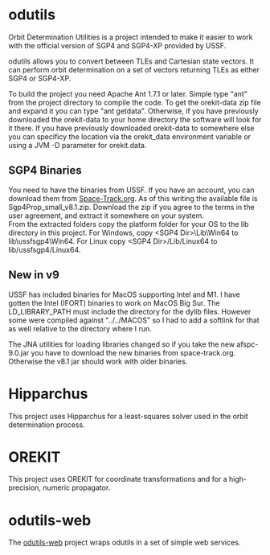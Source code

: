 # odutils
Orbit Determination Utilities is a project intended to make it easier to work with the official version of SGP4 and SGP4-XP provided by USSF.

odutils allows you to convert between TLEs and Cartesian state vectors.  It can perform orbit determination on a set of vectors returning TLEs as either SGP4 or SGP4-XP.

To build the project you need Apache Ant 1.7.1 or later.  Simple type "ant" from the project directory to compile the code.  To get the orekit-data zip file and expand it you can type "ant getdata".  Otherwise, if you have previously downloaded the orekit-data to your home directory the software will look for it there.  If you have previously downloaded orekit-data to somewhere else you can specificy the location via the orekit_data environment variable or using a JVM -D parameter for orekit.data.

## SGP4 Binaries
You need to have the binaries from USSF.  If you have an account, you can download them from [Space-Track.org](https://www.space-track.org/documentation#/sgp4).  As of this writing the available file is Sgp4Prop_small_v8.1.zip.  Download the zip if you agree to the terms in the user agreement, and extract it somewhere on your system.  
From the extracted folders copy the platform folder for your OS to the lib directory in this project.  For Windows, copy \<SGP4 Dir\>\Lib\Win64 to lib\ussfsgp4\Win64.  For Linux copy \<SGP4 Dir\>/Lib/Linux64 to lib/ussfsgp4/Linux64. 

## New in v9
USSF has included binaries for MacOS supporting Intel and M1.  I have gotten the Intel (IFORT) binaries to work on MacOS Big Sur.  The LD_LIBRARY_PATH must include the directory for the dylib files.  However some were compiled against "../../MACOS" so I had to add a softlink for that as well relative to the directory where I run.

The JNA utilities for loading libraries changed so if you take the new afspc-9.0.jar you have to download the new binaries from space-track.org.  Otherwise the v8.1 jar should work with older binaries.

# Hipparchus
This project uses Hipparchus for a least-squares solver used in the orbit determination process.

# OREKIT
This project uses OREKIT for coordinate transformations and for a high-precision, numeric propagator.

# odutils-web
The [odutils-web](https://github.com/aholinch/odutils-web) project wraps odutils in a set of simple web services.
